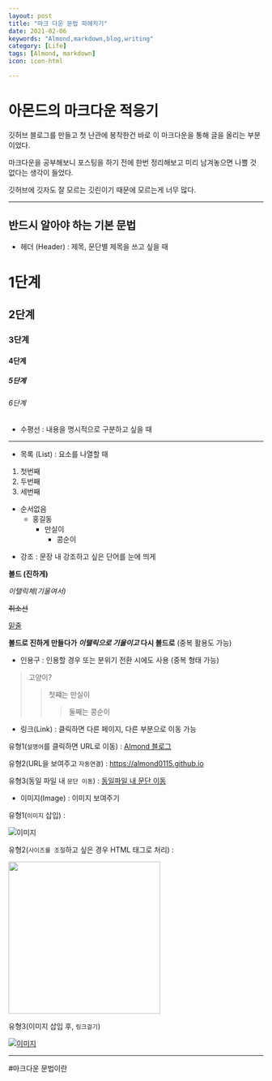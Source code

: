 ```yaml
---
layout: post
title: "마크 다운 문법 파헤치기"
date: 2021-02-06
keywords: "Almond,markdown,blog,writing"
category: [Life]
tags: [Almond, markdown]
icon: icon-html

---
```




# 아몬드의 마크다운 적응기

깃허브 블로그를 만들고 첫 난관에 봉착한건 바로 이 마크다운을 통해 글을 올리는 부분이었다.

마크다운을 공부해보니 포스팅을 하기 전에 한번 정리해보고 미리 남겨놓으면 나쁠 것 없다는 생각이 들었다.

깃허브에 깃자도 잘 모르는 깃린이기 때문에 모르는게 너무 많다.



---



## 반드시 알아야 하는 기본 문법

* 헤더 (Header) : 제목, 문단별 제목을 쓰고 싶을 때



# 1단계

## 2단계

### 3단계

#### 4단계

##### 5단계

###### 6단계



* 수평선 : 내용을 명시적으로 구분하고 싶을 때



---



* 목록 (List) : 요소를 나열할 때



1. 첫번째
2. 두번째
3. 세번째



+ 순서없음
  + 홍길동
    + 만실이
      + 콩순이



* 강조 : 문장 내 강조하고 싶은 단어를 눈에 띄게



__볼드 (진하게)__

_이탤릭체(기울여서)_

~~취소선~~

<u>밑줄</u>

__볼드로 진하게 만들다가 *이탤릭으로 기울이고* 다시 볼드로__ (중복 활용도 가능)



* 인용구 : 인용할 경우 또는 분위기 전환 시에도 사용 (중복 형태 가능)



> 고양이?
>
> > 첫쨰는 만실이
> >
> > > 둘째는 콩순이



* 링크(Link) : 클릭하면 다른 페이지, 다른 부분으로 이동 가능



유형1(`설명어`를 클릭하면 URL로 이동) : [Almond 블로그](https://almond0115.github.io)

유형2(URL을 보여주고 `자동연결`) : <https://almond0115.github.io>

유형3(동일 파일 내 `문단 이동`) : [동일파일 내 문단 이동](#아몬드의-마크다운-적응기)



* 이미지(Image) : 이미지 보여주기



유형1(`이미지` 삽입) : 

![이미지](https://almond0115.github.io/static/assets/img/landing/real_about_blackcat.png "아몬드캣")

유형2(`사이즈를 조절`하고 싶은 경우 HTML 태그로 처리) : 

<img src="https://almond0115.github.io/static/assets/img/landing/real_about_blackcat.png" width="300" height="300">

유형3(이미지 삽입 후, `링크걸기`)

[![이미지](https://almond0115.github.io/static/assets/img/landing/real_about_blackcat.png)](https://almond0115.github.io/hacking/2021/02/02/hacking-category-test.html)









 



---





#마크다운 문법이란 







